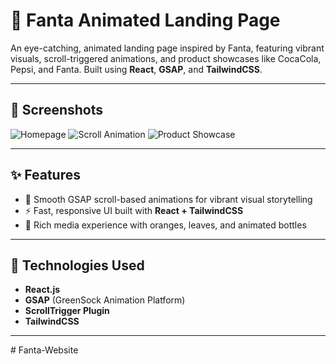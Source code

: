 # 🍊 Fanta Animated Landing Page

An eye-catching, animated landing page inspired by Fanta, featuring vibrant visuals, scroll-triggered animations, and product showcases like CocaCola, Pepsi, and Fanta. Built using **React**, **GSAP**, and **TailwindCSS**.

---

## 📸 Screenshots

![Homepage](./screenshots/homepage.png)
![Scroll Animation](./screenshots/scroll-animation.png)
![Product Showcase](./screenshots/product-showcase.png)

---

## ✨ Features

- 🍹 Smooth GSAP scroll-based animations for vibrant visual storytelling
- ⚡ Fast, responsive UI built with **React + TailwindCSS**
- 🎨 Rich media experience with oranges, leaves, and animated bottles

---

## 🔧 Technologies Used

- **React.js**
- **GSAP** (GreenSock Animation Platform)
- **ScrollTrigger Plugin**
- **TailwindCSS**

---
#   F a n t a - W e b s i t e  
 